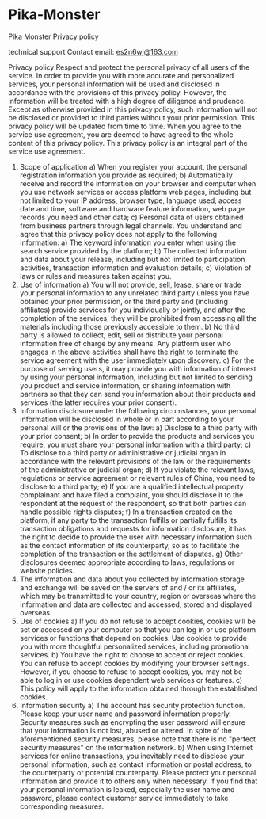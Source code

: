 # Pika-Monster
Pika Monster Privacy policy


technical support
Contact email: es2n6wj@163.com

Privacy policy
Respect and protect the personal privacy of all users of the service. In order to provide you with more accurate and personalized services, your personal information will be used and disclosed in accordance with the provisions of this privacy policy. However, the information will be treated with a high degree of diligence and prudence. Except as otherwise provided in this privacy policy, such information will not be disclosed or provided to third parties without your prior permission. This privacy policy will be updated from time to time. When you agree to the service use agreement, you are deemed to have agreed to the whole content of this privacy policy. This privacy policy is an integral part of the service use agreement.
1. Scope of application
a) When you register your account, the personal registration information you provide as required;
b) Automatically receive and record the information on your browser and computer when you use network services or access platform web pages, including but not limited to your IP address, browser type, language used, access date and time, software and hardware feature information, web page records you need and other data;
c) Personal data of users obtained from business partners through legal channels.
You understand and agree that this privacy policy does not apply to the following information:
a) The keyword information you enter when using the search service provided by the platform;
b) The collected information and data about your release, including but not limited to participation activities, transaction information and evaluation details;
c) Violation of laws or rules and measures taken against you.
2. Use of information
a) You will not provide, sell, lease, share or trade your personal information to any unrelated third party unless you have obtained your prior permission, or the third party and (including affiliates) provide services for you individually or jointly, and after the completion of the services, they will be prohibited from accessing all the materials including those previously accessible to them.
b) No third party is allowed to collect, edit, sell or distribute your personal information free of charge by any means. Any platform user who engages in the above activities shall have the right to terminate the service agreement with the user immediately upon discovery.
c) For the purpose of serving users, it may provide you with information of interest by using your personal information, including but not limited to sending you product and service information, or sharing information with partners so that they can send you information about their products and services (the latter requires your prior consent).
3. Information disclosure under the following circumstances, your personal information will be disclosed in whole or in part according to your personal will or the provisions of the law:
a) Disclose to a third party with your prior consent;
b) In order to provide the products and services you require, you must share your personal information with a third party;
c) To disclose to a third party or administrative or judicial organ in accordance with the relevant provisions of the law or the requirements of the administrative or judicial organ;
d) If you violate the relevant laws, regulations or service agreement or relevant rules of China, you need to disclose to a third party;
e) If you are a qualified intellectual property complainant and have filed a complaint, you should disclose it to the respondent at the request of the respondent, so that both parties can handle possible rights disputes;
f) In a transaction created on the platform, if any party to the transaction fulfills or partially fulfills its transaction obligations and requests for information disclosure, it has the right to decide to provide the user with necessary information such as the contact information of its counterparty, so as to facilitate the completion of the transaction or the settlement of disputes.
g) Other disclosures deemed appropriate according to laws, regulations or website policies.
4. The information and data about you collected by information storage and exchange will be saved on the servers of and / or its affiliates, which may be transmitted to your country, region or overseas where the information and data are collected and accessed, stored and displayed overseas.
5. Use of cookies
a) If you do not refuse to accept cookies, cookies will be set or accessed on your computer so that you can log in or use platform services or functions that depend on cookies. Use cookies to provide you with more thoughtful personalized services, including promotional services.
b) You have the right to choose to accept or reject cookies. You can refuse to accept cookies by modifying your browser settings. However, if you choose to refuse to accept cookies, you may not be able to log in or use cookies dependent web services or features.
c) This policy will apply to the information obtained through the established cookies.
6. Information security
a) The account has security protection function. Please keep your user name and password information properly. Security measures such as encrypting the user password will ensure that your information is not lost, abused or altered. In spite of the aforementioned security measures, please note that there is no "perfect security measures" on the information network.
b) When using Internet services for online transactions, you inevitably need to disclose your personal information, such as contact information or postal address, to the counterparty or potential counterparty. Please protect your personal information and provide it to others only when necessary. If you find that your personal information is leaked, especially the user name and password, please contact customer service immediately to take corresponding measures.
